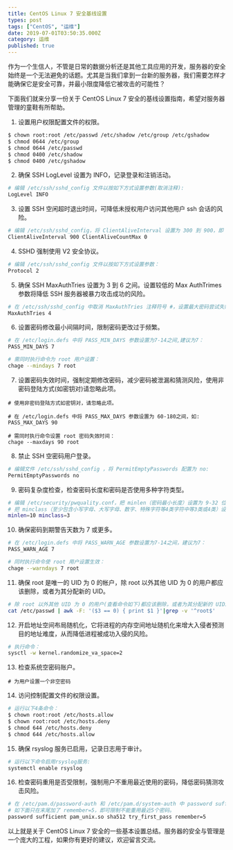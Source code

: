 ```yaml
---
title: CentOS Linux 7 安全基线设置
types: post
tags: ["CentOS", "运维"]
date: 2019-07-01T03:50:35.000Z
category: 运维
published: true
---
```


作为一个生信人，不管是日常的数据分析还是其他工具应用的开发，服务器的安全始终是一个无法避免的话题。尤其是当我们拿到一台新的服务器，我们需要怎样才能确保它是安全可靠，并最小限度降低它被攻击的可能性？

下面我们就来分享一份关于 CentOS Linux 7 安全的基线设置指南，希望对服务器管理的童鞋有所帮助。

1. 设置用户权限配置文件的权限。
```bash
$ chown root:root /etc/passwd /etc/shadow /etc/group /etc/gshadow
$ chmod 0644 /etc/group
$ chmod 0644 /etc/passwd
$ chmod 0400 /etc/shadow
$ chmod 0400 /etc/gshadow
```

2. 确保 SSH LogLevel 设置为 INFO，记录登录和注销活动。
```bash
# 编辑 /etc/ssh/sshd_config 文件以按如下方式设置参数(取消注释):
LogLevel INFO
```

3. 设置 SSH 空闲超时退出时间，可降低未授权用户访问其他用户 ssh 会话的风险。
```bash
# 编辑 /etc/ssh/sshd_config，将 ClientAliveInterval 设置为 300 到 900，即 5-15 分钟，将 ClientAliveCountMax 设置为 0。 
ClientAliveInterval 900 ClientAliveCountMax 0
```

4. SSHD 强制使用 V2 安全协议。
```bash
# 编辑 /etc/ssh/sshd_config 文件以按如下方式设置参数： 
Protocol 2
```

5. 确保 SSH MaxAuthTries 设置为 3 到 6 之间。设置较低的 Max AuthTrimes 参数将降低 SSH 服务器被暴力攻击成功的风险。
```bash
# 在 /etc/ssh/sshd_config 中取消 MaxAuthTries 注释符号 #，设置最大密码尝试失败次数 3-6，建议为 4： 
MaxAuthTries 4
```

6. 设置密码修改最小间隔时间，限制密码更改过于频繁。
```bash
# 在 /etc/login.defs 中将 PASS_MIN_DAYS 参数设置为7-14之间,建议为7： 
PASS_MIN_DAYS 7 

# 需同时执行命令为 root 用户设置： 
chage --mindays 7 root
```

7. 设置密码失效时间，强制定期修改密码，减少密码被泄漏和猜测风险，使用非密码登陆方式(如密钥对)请忽略此项。
```
# 使用非密码登陆方式如密钥对，请忽略此项。

# 在 /etc/login.defs 中将 PASS_MAX_DAYS 参数设置为 60-180之间，如:
PASS_MAX_DAYS 90

# 需同时执行命令设置 root 密码失效时间： 
chage --maxdays 90 root
```

8. 禁止 SSH 空密码用户登录。
```bash
# 编辑文件 /etc/ssh/sshd_config ，将 PermitEmptyPasswords 配置为 no: 
PermitEmptyPasswords no 
```

9. 密码复杂度检查，检查密码长度和密码是否使用多种字符类型。
```bash
# 编辑 /etc/security/pwquality.conf，把 minlen（密码最小长度）设置为 9-32 位。
# 把 minclass（至少包含小写字母、大写字母、数字、特殊字符等4类字符中等3类或4类）设置为 3 或 4。
minlen=10 minclass=3
```

10. 确保密码到期警告天数为 7 或更多。
```bash
# 在 /etc/login.defs 中将 PASS_WARN_AGE 参数设置为7-14之间，建议为7： 
PASS_WARN_AGE 7 

# 同时执行命令使 root 用户设置生效： 
chage --warndays 7 root
```

11. 确保 root 是唯一的 UID 为 0 的帐户，除 root 以外其他 UID 为 0 的用户都应该删除，或者为其分配新的 UID。
```bash
# 除 root 以外其他 UID 为 0 的用户(查看命令如下)都应该删除，或者为其分配新的 UID。
cat /etc/passwd | awk -F: '($3 == 0) { print $1 }'|grep -v '^root$' 
```

12. 开启地址空间布局随机化，它将进程的内存空间地址随机化来增大入侵者预测目的地址难度，从而降低进程被成功入侵的风险。
```bash
# 执行命令：
sysctl -w kernel.randomize_va_space=2
```

13. 检查系统空密码账户。
```
# 为用户设置一个非空密码

```

14. 访问控制配置文件的权限设置。
```bash
# 运行以下4条命令： 
$ chown root:root /etc/hosts.allow 
$ chown root:root /etc/hosts.deny 
$ chmod 644 /etc/hosts.deny 
$ chmod 644 /etc/hosts.allow
```

15. 确保 rsyslog 服务已启用，记录日志用于审计。
```bash
# 运行以下命令启用rsyslog服务:
systemctl enable rsyslog
```

16. 检查密码重用是否受限制，强制用户不重用最近使用的密码，降低密码猜测攻击风险。
```bash
# 在 /etc/pam.d/password-auth 和 /etc/pam.d/system-auth 中 password sufficient pam_unix.so 这行的末尾配置 remember 参数为5-24之间，原来的内容不用更改。
# 如下面只在末尾加了 remember=5，即可限制不能重用最近5个密码。 
password sufficient pam_unix.so sha512 try_first_pass remember=5
```

以上就是关于 CentOS Linux 7 安全的一些基本设置总结。服务器的安全与管理是一个庞大的工程，如果你有更好的建议，欢迎留言交流。
